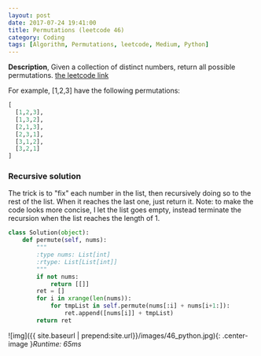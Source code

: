 ```yaml
---
layout: post
date: 2017-07-24 19:41:00
title: Permutations (leetcode 46)
category: Coding
tags: [Algorithm, Permutations, leetcode, Medium, Python]
---
```


**Description**,
Given a collection of distinct numbers, return all possible permutations.
[the leetcode link](https://leetcode.com/submissions/detail/111055225/)

For example,
[1,2,3] have the following permutations:
```python
[
  [1,2,3],
  [1,3,2],
  [2,1,3],
  [2,3,1],
  [3,1,2],
  [3,2,1]
]
```


### Recursive solution
The trick is to "fix" each number in the list, then recursively doing so to the rest of the list.
When it reaches the last one, just return it.
Note: to make the code looks more concise, I let the list goes empty, instead terminate the recursion when the list reaches the length of 1.

```python
class Solution(object):
    def permute(self, nums):
        """
        :type nums: List[int]
        :rtype: List[List[int]]
        """
        if not nums:
            return [[]]
        ret = []
        for i in xrange(len(nums)):
            for tmpList in self.permute(nums[:i] + nums[i+1:]):
                ret.append([nums[i]] + tmpList)
        return ret
```

![img]({{ site.baseurl | prepend:site.url}}/images/46_python.jpg){: .center-image }*Runtime: 65ms*

